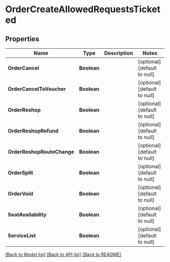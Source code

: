 # OrderCreateAllowedRequestsTicketed
## Properties

| Name | Type | Description | Notes |
|------------ | ------------- | ------------- | -------------|
| **OrderCancel** | **Boolean** |  | [optional] [default to null] |
| **OrderCancelToVoucher** | **Boolean** |  | [optional] [default to null] |
| **OrderReshop** | **Boolean** |  | [optional] [default to null] |
| **OrderReshopRefund** | **Boolean** |  | [optional] [default to null] |
| **OrderReshopRouteChange** | **Boolean** |  | [optional] [default to null] |
| **OrderSplit** | **Boolean** |  | [optional] [default to null] |
| **OrderVoid** | **Boolean** |  | [optional] [default to null] |
| **SeatAvailability** | **Boolean** |  | [optional] [default to null] |
| **ServiceList** | **Boolean** |  | [optional] [default to null] |

[[Back to Model list]](../README.md#documentation-for-models) [[Back to API list]](../README.md#documentation-for-api-endpoints) [[Back to README]](../README.md)

